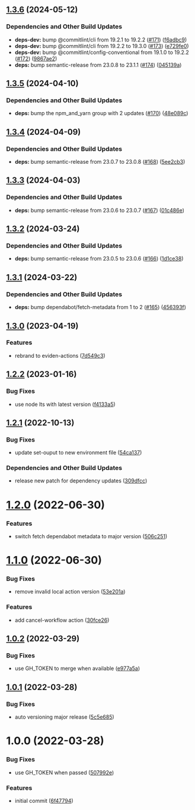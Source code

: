 ## [1.3.6](https://github.com/eviden-actions/actions/compare/v1.3.5...v1.3.6) (2024-05-12)


### Dependencies and Other Build Updates

* **deps-dev:** bump @commitlint/cli from 19.2.1 to 19.2.2 ([#171](https://github.com/eviden-actions/actions/issues/171)) ([f6adbc9](https://github.com/eviden-actions/actions/commit/f6adbc965e1f20bf873bb0f17730af5769b1781b))
* **deps-dev:** bump @commitlint/cli from 19.2.2 to 19.3.0 ([#173](https://github.com/eviden-actions/actions/issues/173)) ([e729fe0](https://github.com/eviden-actions/actions/commit/e729fe0c72616d7ab606f4cdfc65ae780bde67ac))
* **deps-dev:** bump @commitlint/config-conventional from 19.1.0 to 19.2.2 ([#172](https://github.com/eviden-actions/actions/issues/172)) ([9867ae2](https://github.com/eviden-actions/actions/commit/9867ae2e5246d51b908486237ccda2e82a1bad05))
* **deps:** bump semantic-release from 23.0.8 to 23.1.1 ([#174](https://github.com/eviden-actions/actions/issues/174)) ([045139a](https://github.com/eviden-actions/actions/commit/045139afed7b708ebdfafeb6e1f025853a0359c9))

## [1.3.5](https://github.com/eviden-actions/actions/compare/v1.3.4...v1.3.5) (2024-04-10)


### Dependencies and Other Build Updates

* **deps:** bump the npm_and_yarn group with 2 updates ([#170](https://github.com/eviden-actions/actions/issues/170)) ([48e089c](https://github.com/eviden-actions/actions/commit/48e089c5171c7b1677232f38320b56ae52dd7bbc))

## [1.3.4](https://github.com/eviden-actions/actions/compare/v1.3.3...v1.3.4) (2024-04-09)


### Dependencies and Other Build Updates

* **deps:** bump semantic-release from 23.0.7 to 23.0.8 ([#168](https://github.com/eviden-actions/actions/issues/168)) ([5ee2cb3](https://github.com/eviden-actions/actions/commit/5ee2cb3aa0a9c5e1bcf66610978202dce3db9faa))

## [1.3.3](https://github.com/eviden-actions/actions/compare/v1.3.2...v1.3.3) (2024-04-03)


### Dependencies and Other Build Updates

* **deps:** bump semantic-release from 23.0.6 to 23.0.7 ([#167](https://github.com/eviden-actions/actions/issues/167)) ([01c486e](https://github.com/eviden-actions/actions/commit/01c486e12251876e77fb01700b4c052ae6888a80))

## [1.3.2](https://github.com/eviden-actions/actions/compare/v1.3.1...v1.3.2) (2024-03-24)


### Dependencies and Other Build Updates

* **deps:** bump semantic-release from 23.0.5 to 23.0.6 ([#166](https://github.com/eviden-actions/actions/issues/166)) ([1d1ce38](https://github.com/eviden-actions/actions/commit/1d1ce38976d59f80a28f4999ee34116352199aba))

## [1.3.1](https://github.com/eviden-actions/actions/compare/v1.3.0...v1.3.1) (2024-03-22)


### Dependencies and Other Build Updates

* **deps:** bump dependabot/fetch-metadata from 1 to 2 ([#165](https://github.com/eviden-actions/actions/issues/165)) ([456393f](https://github.com/eviden-actions/actions/commit/456393fdbd5032bc16ed021f7a054f68a4956e88))

## [1.3.0](https://github.com/eviden-actions/actions/compare/v1.2.2...v1.3.0) (2023-04-19)


### Features

* rebrand to eviden-actions ([7d549c3](https://github.com/eviden-actions/actions/commit/7d549c37fef81f120f4cd01ad5437a1b5a08b174))

## [1.2.2](https://github.com/eviden-actions/actions/compare/v1.2.1...v1.2.2) (2023-01-16)


### Bug Fixes

* use node lts with latest version ([f4133a5](https://github.com/eviden-actions/actions/commit/f4133a540aa17bd988a47affac0d89e2fe43e0fa))

## [1.2.1](https://github.com/eviden-actions/actions/compare/v1.2.0...v1.2.1) (2022-10-13)


### Bug Fixes

* update set-ouput to new environment file ([54ca137](https://github.com/eviden-actions/actions/commit/54ca137a8ed1ba7018bb488349649fd0dcd67c62))


### Dependencies and Other Build Updates

* release new patch for dependency updates ([309dfcc](https://github.com/eviden-actions/actions/commit/309dfcc07be840cf0b37461da7520546b7e3874d))

# [1.2.0](https://github.com/eviden-actions/actions/compare/v1.1.0...v1.2.0) (2022-06-30)


### Features

* switch fetch dependabot metadata to major version ([506c251](https://github.com/eviden-actions/actions/commit/506c2513cf8f52f3cdb992d65ccc535976de6daf))

# [1.1.0](https://github.com/eviden-actions/actions/compare/v1.0.2...v1.1.0) (2022-06-30)


### Bug Fixes

* remove invalid local action version ([53e201a](https://github.com/eviden-actions/actions/commit/53e201ae2b45c72c6c249e291160faaaba812709))


### Features

* add cancel-workflow action ([30fce26](https://github.com/eviden-actions/actions/commit/30fce26fd413ab617c595704f35dd1a5ece9f158))

## [1.0.2](https://github.com/eviden-actions/actions/compare/v1.0.1...v1.0.2) (2022-03-29)


### Bug Fixes

* use GH_TOKEN to merge when available ([e977a5a](https://github.com/eviden-actions/actions/commit/e977a5ab1fd93fc740be28ade2737aec17ce529a))

## [1.0.1](https://github.com/eviden-actions/actions/compare/v1.0.0...v1.0.1) (2022-03-28)


### Bug Fixes

* auto versioning major release ([5c5e685](https://github.com/eviden-actions/actions/commit/5c5e68584b9d2f487b1e07d975d22213030d34cc))

# 1.0.0 (2022-03-28)


### Bug Fixes

* use GH_TOKEN when passed ([507992e](https://github.com/eviden-actions/actions/commit/507992ecd7e57a791f769de2680ba549d9446f8d))


### Features

* initial commit ([6f47794](https://github.com/eviden-actions/actions/commit/6f47794a7f2bad1b015197c07dfeff07c4bde863))
